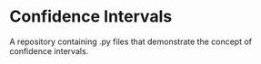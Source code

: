 # Confidence Intervals

A repository containing .py files that demonstrate the concept of confidence intervals.
